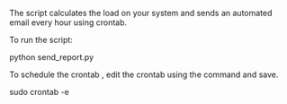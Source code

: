 The script calculates the load on your system and sends an automated email every hour using crontab.

To run the script:

python send_report.py

To schedule the crontab , edit the crontab using the command and save.

sudo crontab -e